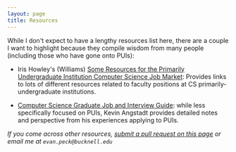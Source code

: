 ```yaml
---
layout: page
title: Resources
---
```


While I don't expect to have a lengthy resources list here, there are a couple I want to highlight because they compile wisdom from many people (including those who have gone onto PUIs):

- Iris Howley's (Williams) [Some Resources for the Primarily Undergraduate Institution Computer Science Job Market](https://docs.google.com/document/d/1JGyp7_NJKDAjCpsm8Z5_lty0P76jk3bhPPMdQJaF0nw/edit?usp=sharing): Provides links to lots of different resources related to faculty positions at CS primarily-undergraduate institutions. 

- [Computer Science Graduate Job and Interview Guide](https://csguides.github.io/grad-job-guide/): while less specifically focused on PUIs, Kevin Angstadt provides detailed notes and perspective from his experiences applying to PUIs. 


_If you come across other resources, [submit a pull request on this page](https://github.com/cs-pui/cs-pui.github.io/blob/master/resources.md) or email me at `evan.peck@bucknell.edu`_

